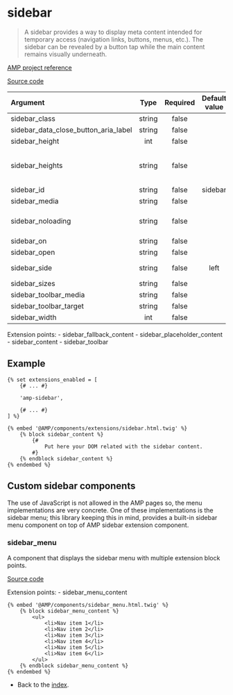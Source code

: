 # sidebar
> A sidebar provides a way to display meta content intended for temporary access
> (navigation links, buttons, menus, etc.). The sidebar can be revealed by a button
> tap while the main content remains visually underneath.

[AMP project reference][1]

[Source code][2]

| Argument                             | Type       | Required | Default value | More information                             | 
|:-------------------------------------|:----------:|:--------:|:-------------:|:---------------------------------------------|
| sidebar_class                        | string     | false    |               |                                              |
| sidebar_data_close_button_aria_label | string     | false    |               |                                              |
| sidebar_height                       | int        | false    |               |                                              |
| sidebar_heights                      | string     | false    |               | only matters when the layout is "responsive" |
| sidebar_id                           | string     | false    | sidebar       |                                              |
| sidebar_media                        | string     | false    |               |                                              |
| sidebar_noloading                    | string     | false    |               | only it can be "noloading"                   |
| sidebar_on                           | string     | false    |               |                                              |
| sidebar_open                         | string     | false    |               |                                              |
| sidebar_side                         | string     | false    | left          | also, it can be "right"                      |
| sidebar_sizes                        | string     | false    |               |                                              |
| sidebar_toolbar_media                | string     | false    |               |                                              |
| sidebar_toolbar_target               | string     | false    |               |                                              |
| sidebar_width                        | int        | false    |               |                                              |

Extension points:
    - sidebar_fallback_content
    - sidebar_placeholder_content
    - sidebar_content
    - sidebar_toolbar

## Example

```twig
{% set extensions_enabled = [
    {# ... #}

    'amp-sidebar',

    {# ... #}
] %}

{% embed '@AMP/components/extensions/sidebar.html.twig' %}
    {% block sidebar_content %}
        {#
            Put here your DOM related with the sidebar content.
        #}
    {% endblock sidebar_content %}
{% endembed %}
```

## Custom sidebar components
The use of JavaScript is not allowed in the AMP pages so, the menu implementations are very concrete. One of these
implementations is the sidebar menu; this library keeping this in mind, provides a built-in sidebar menu component
on top of AMP sidebar extension component.

### sidebar_menu
A component that displays the sidebar menu with multiple extension block points.

[Source code][3]

Extension points:
    - sidebar_menu_content

```twig
{% embed '@AMP/components/sidebar_menu.html.twig' %}
    {% block sidebar_menu_content %}
        <ul>
            <li>Nav item 1</li>
            <li>Nav item 2</li>
            <li>Nav item 3</li>
            <li>Nav item 4</li>
            <li>Nav item 5</li>
            <li>Nav item 6</li>
        </ul>
    {% endblock sidebar_menu_content %}
{% endembed %}
```

- Back to the [index](../../index.md).

[1]: https://github.com/ampproject/amphtml/blob/master/extensions/amp-sidebar/amp-sidebar.md
[2]: https://github.com/benatespina/AMPTwigTheme/blob/master/templates/components/extensions/sidebar.html.twig
[3]: https://github.com/benatespina/AMPTwigTheme/blob/master/templates/components/sidebar_menu.html.twig
